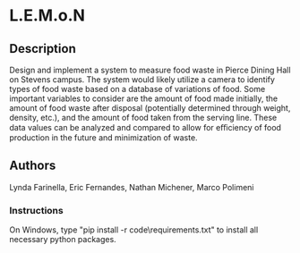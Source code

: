 # L.E.M.o.N

## Description

Design and implement a system to measure food waste in Pierce Dining Hall on Stevens campus. The system would likely utilize a camera to identify types of food waste based on a database of variations of food. Some important variables to consider are the amount of food made initially, the amount of food waste after disposal (potentially determined through weight, density, etc.), and the amount of food taken from the serving line. These data values can be analyzed and compared to allow for eﬃciency of food production in the future and minimization of waste.

## Authors

Lynda Farinella, Eric Fernandes, Nathan Michener, Marco Polimeni

### Instructions

On Windows, type "pip install -r code\requirements.txt" to install all necessary python packages.
